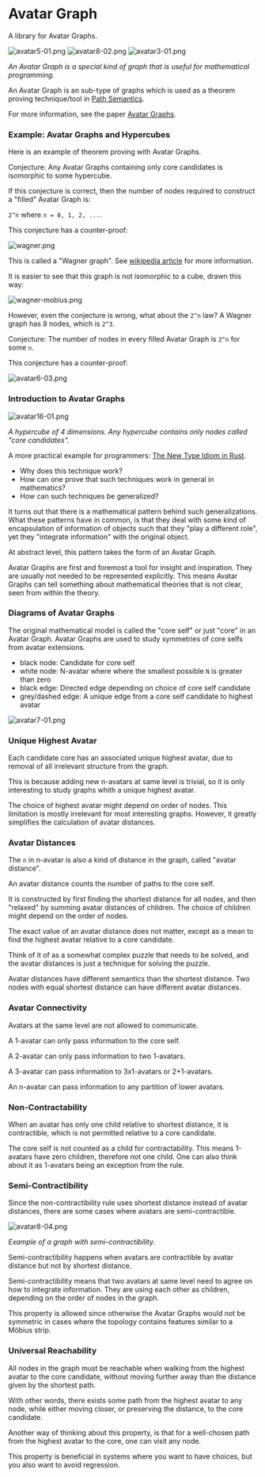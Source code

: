 # Avatar Graph

A library for Avatar Graphs.

![avatar5-01.png](https://raw.githubusercontent.com/advancedresearch/avatar_graph/master/images/avatar5-01.png)
![avatar8-02.png](https://raw.githubusercontent.com/advancedresearch/avatar_graph/master/images/avatar8-02.png)
![avatar3-01.png](https://raw.githubusercontent.com/advancedresearch/avatar_graph/master/images/avatar3-01.png)

*An Avatar Graph is a special kind of graph that is useful for mathematical programming.*

An Avatar Graph is an sub-type of graphs
which is used as a theorem proving technique/tool in [Path Semantics](https://github.com/advancedresearch/path_semantics).

For more information, see the paper [Avatar Graphs](https://github.com/advancedresearch/path_semantics/blob/master/papers-wip/avatar-graphs.pdf).

### Example: Avatar Graphs and Hypercubes

Here is an example of theorem proving with Avatar Graphs.

Conjecture: Any Avatar Graphs containing only core candidates is
isomorphic to some hypercube.

If this conjecture is correct, then the number of nodes required
to construct a "filled" Avatar Graph is:

`2^n` where `n = 0, 1, 2, ...`.

This conjecture has a counter-proof:

![wagner.png](https://raw.githubusercontent.com/advancedresearch/avatar_graph/master/images/wagner.png)

This is called a "Wagner graph". See [wikipedia article](https://en.wikipedia.org/wiki/Wagner_graph) for more information.

It is easier to see that this graph is not isomorphic to a cube, drawn this way:

![wagner-mobius.png](https://raw.githubusercontent.com/advancedresearch/avatar_graph/master/images/wagner-mobius.png)

However, even the conjecture is wrong, what about the `2^n` law?
A Wagner graph has 8 nodes, which is `2^3`.

Conjecture: The number of nodes in every filled Avatar Graph is `2^n` for some `n`.

This conjecture has a counter-proof:

![avatar6-03.png](https://raw.githubusercontent.com/advancedresearch/avatar_graph/master/images/avatar6-03.png)

### Introduction to Avatar Graphs

![avatar16-01.png](https://raw.githubusercontent.com/advancedresearch/avatar_graph/master/images/avatar16-01.png)

*A hypercube of 4 dimensions. Any hypercube contains only nodes called "core candidates".*

A more practical example for programmers: [The New Type Idiom in Rust](https://doc.rust-lang.org/rust-by-example/generics/new_types.html).

- Why does this technique work?
- How can one prove that such techniques work in general in mathematics?
- How can such techniques be generalized?

It turns out that there is a mathematical pattern behind such generalizations.
What these patterns have in common, is that they deal with some kind of
encapsulation of information of objects such that they "play a different role",
yet they "integrate information" with the original object.

At abstract level, this pattern takes the form of an Avatar Graph.

Avatar Graphs are first and foremost a tool for insight and inspiration.
They are usually not needed to be represented explicitly.
This means Avatar Graphs can tell something about mathematical theories
that is not clear, seen from within the theory.

### Diagrams of Avatar Graphs

The original mathematical model is called the "core self" or just "core" in an Avatar Graph.
Avatar Graphs are used to study symmetries of core selfs from avatar extensions.

- black node: Candidate for core self
- white node: N-avatar where where the smallest possible `N` is greater than zero
- black edge: Directed edge depending on choice of core self candidate
- grey/dashed edge: A unique edge from a core self candidate to highest avatar

![avatar7-01.png](https://raw.githubusercontent.com/advancedresearch/avatar_graph/master/images/avatar7-01.png)

### Unique Highest Avatar

Each candidate core has an associated unique highest avatar,
due to removal of all irrelevant structure from the graph.

This is because adding new n-avatars at same level is trivial,
so it is only interesting to study graphs whith a unique highest avatar.

The choice of highest avatar might depend on order of nodes.
This limitation is mostly irrelevant for most interesting graphs.
However, it greatly simplifies the calculation of avatar distances.

### Avatar Distances

The `n` in n-avatar is also a kind of distance in the graph, called "avatar distance".

An avatar distance counts the number of paths to the core self.

It is constructed by first finding the shortest distance for all nodes,
and then "relaxed" by summing avatar distances of children.
The choice of children might depend on the order of nodes.

The exact value of an avatar distance does not matter,
except as a mean to find the highest avatar relative to a core candidate.

Think of it of as a somewhat complex puzzle that needs to be solved,
and the avatar distances is just a technique for solving the puzzle.

Avatar distances have different semantics than the shortest distance.
Two nodes with equal shortest distance can have different avatar distances.

### Avatar Connectivity

Avatars at the same level are not allowed to communicate.

A 1-avatar can only pass information to the core self.

A 2-avatar can only pass information to two 1-avatars.

A 3-avatar can pass information to 3x1-avatars or 2+1-avatars.

An n-avatar can pass information to any partition of lower avatars.

### Non-Contractability

When an avatar has only one child relative to shortest distance, it is contractible,
which is not permitted relative to a core candidate.

The core self is not counted as a child for contractability.
This means 1-avatars have zero children, therefore not one child.
One can also think about it as 1-avatars being an exception from the rule.

### Semi-Contractibility

Since the non-contractibility rule uses shortest distance instead of avatar distances,
there are some cases where avatars are semi-contractible.

![avatar8-04.png](https://raw.githubusercontent.com/advancedresearch/avatar_graph/master/images/avatar8-04.png)

*Example of a graph with semi-contractibility.*

Semi-contractibility happens when avatars are contractible by avatar distance but not by shortest distance.

Semi-contractibility means that two avatars at same level need to agree on how to integrate information.
They are using each other as children, depending on the order of nodes in the graph.

This property is allowed since otherwise the Avatar Graphs would not be symmetric
in cases where the topology contains features similar to a Möbius strip.

### Universal Reachability

All nodes in the graph must be reachable when
walking from the highest avatar to the core candidate,
without moving further away than the distance given by the shortest path.

With other words, there exists some path from the highest avatar to any node,
while either moving closer, or preserving the distance, to the core candidate.

Another way of thinking about this property, is that for a well-chosen path
from the highest avatar to the core, one can visit any node.

This property is beneficial in systems where you want to have choices,
but you also want to avoid regression.
